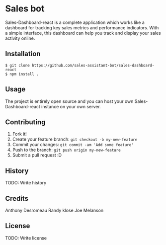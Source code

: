# Sales bot

Sales-Dashboard-react is a complete application which works like a dashboard for tracking key sales metrics and performance indicators. With a simple interface, this dashboard can help you track and display your sales activity online.



## Installation

```
$ git clone https://github.com/sales-assistant-bot/sales-dashboard-react
$ npm install .
```

## Usage

The project is entirely open source and you can host your own Sales-Dashboard-react instance on your own server.

## Contributing

1. Fork it!
2. Create your feature branch: `git checkout -b my-new-feature`
3. Commit your changes: `git commit -am 'Add some feature'`
4. Push to the branch: `git push origin my-new-feature`
5. Submit a pull request :D

## History

TODO: Write history

## Credits

Anthony Desromeau
Randy klose
Joe Melanson

## License

TODO: Write license

